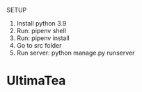 SETUP
1. Install python 3.9
2. Run: pipenv shell
3. Run: pipenv install
4. Go to src folder
5. Run server: python manage.py runserver

# UltimaTea
